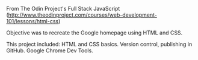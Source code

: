 From The Odin Project's Full Stack JavaScript (http://www.theodinproject.com/courses/web-development-101/lessons/html-css)

Objective was to recreate the Google homepage using HTML and CSS.

This project included:
HTML and CSS basics.
Version control, publishing in GitHub.
Google Chrome Dev Tools.